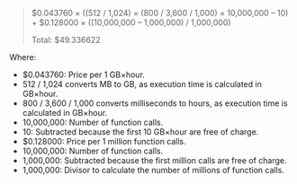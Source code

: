 > $0.043760 × ((512 / 1,024) × (800 / 3,600 / 1,000) × 10,000,000 – 10) + $0.128000 × ((10,000,000 – 1,000,000) / 1,000,000)
>
> Total: $49.336622

Where:
* $0.043760: Price per 1 GB×hour.
* 512 / 1,024 converts MB to GB, as execution time is calculated in GB×hour.
* 800 / 3,600 / 1,000 converts milliseconds to hours, as execution time is calculated in GB×hour.
* 10,000,000: Number of function calls.
* 10: Subtracted because the first 10 GB×hour are free of charge.
* $0.128000: Price per 1 million function calls.
* 10,000,000: Number of function calls.
* 1,000,000: Subtracted because the first million calls are free of charge.
* 1,000,000: Divisor to calculate the number of millions of function calls.